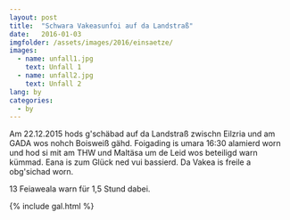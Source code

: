 ```yaml
---
layout: post
title:  "Schwara Vakeasunfoi auf da Landstraß"
date:   2016-01-03
imgfolder: /assets/images/2016/einsaetze/
images:
  - name: unfall1.jpg
    text: Unfall 1
  - name: unfall2.jpg
    text: Unfall 2
lang: by
categories:
  - by
---
```


Am 22.12.2015 hods g'schäbad auf da Landstraß zwischn Eilzria und am GADA wos nohch Boisweiß gähd. Foigading is umara 16:30 alamierd worn und hod si mit am THW und Maltäsa um de Leid wos beteiligd warn kümmad. Eana is zum Glück ned vui bassierd. Da Vakea is freile a obg'sichad worn.

13 Feiaweala warn für 1,5 Stund dabei.

{% include gal.html %}

